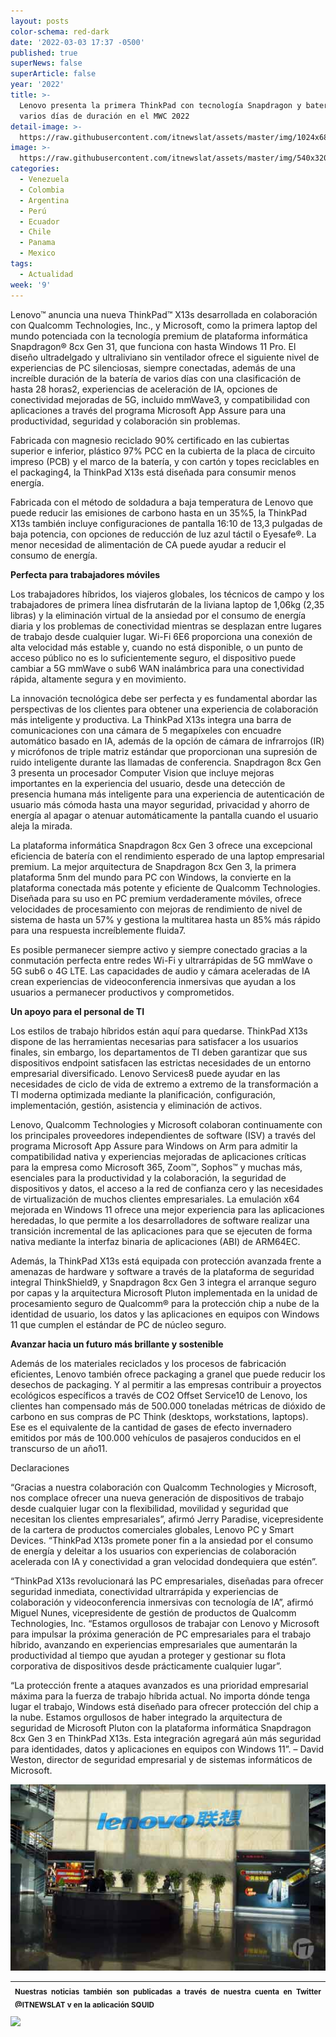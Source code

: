 ```yaml
---
layout: posts
color-schema: red-dark
date: '2022-03-03 17:37 -0500'
published: true
superNews: false
superArticle: false
year: '2022'
title: >-
  Lenovo presenta la primera ThinkPad con tecnología Snapdragon y batería de
  varios días de duración en el MWC 2022
detail-image: >-
  https://raw.githubusercontent.com/itnewslat/assets/master/img/1024x680/Lenovo-Sede-g.jpg
image: >-
  https://raw.githubusercontent.com/itnewslat/assets/master/img/540x320/Lenovo-Sede-p.jpg
categories:
  - Venezuela
  - Colombia
  - Argentina
  - Perú
  - Ecuador
  - Chile
  - Panama
  - Mexico
tags:
  - Actualidad
week: '9'
---
```

Lenovo™ anuncia una nueva ThinkPad™ X13s desarrollada en colaboración con Qualcomm Technologies, Inc., y Microsoft, como la primera laptop del mundo potenciada con la tecnología premium de plataforma informática Snapdragon® 8cx Gen 31, que funciona con hasta Windows 11 Pro. El diseño ultradelgado y ultraliviano sin ventilador ofrece el siguiente nivel de experiencias de PC silenciosas, siempre conectadas, además de una increíble duración de la batería de varios días con una clasificación de hasta 28 horas2, experiencias de aceleración de IA, opciones de conectividad mejoradas de 5G, incluido mmWave3, y compatibilidad con aplicaciones a través del programa Microsoft App Assure para una productividad, seguridad y colaboración sin problemas.

Fabricada con magnesio reciclado 90% certificado en las cubiertas superior e inferior, plástico 97% PCC en la cubierta de la placa de circuito impreso (PCB) y el marco de la batería, y con cartón y topes reciclables en el packaging4, la ThinkPad X13s está diseñada para consumir menos energía. 

Fabricada con el método de soldadura a baja temperatura de Lenovo que puede reducir las emisiones de carbono hasta en un 35%5, la ThinkPad X13s también incluye configuraciones de pantalla 16:10 de 13,3 pulgadas de baja potencia, con opciones de reducción de luz azul táctil o Eyesafe®. La menor necesidad de alimentación de CA puede ayudar a reducir el consumo de energía.  

**Perfecta para trabajadores móviles**

Los trabajadores híbridos, los viajeros globales, los técnicos de campo y los trabajadores de primera línea disfrutarán de la liviana laptop de 1,06kg (2,35 libras) y la eliminación virtual de la ansiedad por el consumo de energía diaria y los problemas de conectividad mientras se desplazan entre lugares de trabajo desde cualquier lugar. Wi-Fi 6E6 proporciona una conexión de alta velocidad más estable y, cuando no está disponible, o un punto de acceso público no es lo suficientemente seguro, el dispositivo puede cambiar a 5G mmWave o sub6 WAN inalámbrica para una conectividad rápida, altamente segura y en movimiento. 
 
La innovación tecnológica debe ser perfecta y es fundamental abordar las perspectivas de los clientes para obtener una experiencia de colaboración más inteligente y productiva. La ThinkPad X13s integra una barra de comunicaciones con una cámara de 5 megapíxeles con encuadre automático basado en IA, además de la opción de cámara de infrarrojos (IR) y micrófonos de triple matriz estándar que proporcionan una supresión de ruido inteligente durante las llamadas de conferencia. Snapdragon 8cx Gen 3 presenta un procesador Computer Vision que incluye mejoras importantes en la experiencia del usuario, desde una detección de presencia humana más inteligente para una experiencia de autenticación de usuario más cómoda hasta una mayor seguridad, privacidad y ahorro de energía al apagar o atenuar automáticamente la pantalla cuando el usuario aleja la mirada.  
 
La plataforma informática Snapdragon 8cx Gen 3 ofrece una excepcional eficiencia de batería con el rendimiento esperado de una laptop empresarial premium. La mejor arquitectura de Snapdragon 8cx Gen 3, la primera plataforma 5nm del mundo para PC con Windows, la convierte en la plataforma conectada más potente y eficiente de Qualcomm Technologies. Diseñada para su uso en PC premium verdaderamente móviles, ofrece velocidades de procesamiento con mejoras de rendimiento de nivel de sistema de hasta un 57% y gestiona la multitarea hasta un 85% más rápido para una respuesta increíblemente fluida7. 

Es posible permanecer siempre activo y siempre conectado gracias a la conmutación perfecta entre redes Wi-Fi y ultrarrápidas de 5G mmWave o 5G sub6 o 4G LTE. Las capacidades de audio y cámara aceleradas de IA crean experiencias de videoconferencia inmersivas que ayudan a los usuarios a permanecer productivos y comprometidos.  

**Un apoyo para el personal de TI**

Los estilos de trabajo híbridos están aquí para quedarse. ThinkPad X13s dispone de las herramientas necesarias para satisfacer a los usuarios finales, sin embargo, los departamentos de TI deben garantizar que sus dispositivos endpoint satisfacen las estrictas necesidades de un entorno empresarial diversificado. Lenovo Services8 puede ayudar en las necesidades de ciclo de vida de extremo a extremo de la transformación a TI moderna optimizada mediante la planificación, configuración, implementación, gestión, asistencia y eliminación de activos.

Lenovo, Qualcomm Technologies y Microsoft colaboran continuamente con los principales proveedores independientes de software (ISV) a través del programa Microsoft App Assure para Windows on Arm para admitir la compatibilidad nativa y experiencias mejoradas de aplicaciones críticas para la empresa como Microsoft 365, Zoom™, Sophos™ y muchas más, esenciales para la productividad y la colaboración, la seguridad de dispositivos y datos, el acceso a la red de confianza cero y las necesidades de virtualización de muchos clientes empresariales. La emulación x64 mejorada en Windows 11 ofrece una mejor experiencia para las aplicaciones heredadas, lo que permite a los desarrolladores de software realizar una transición incremental de las aplicaciones para que se ejecuten de forma nativa mediante la interfaz binaria de aplicaciones (ABI) de ARM64EC.

Además, la ThinkPad X13s está equipada con protección avanzada frente a amenazas de hardware y software a través de la plataforma de seguridad integral ThinkShield9, y Snapdragon 8cx Gen 3 integra el arranque seguro por capas y la arquitectura Microsoft Pluton implementada en la unidad de procesamiento seguro de Qualcomm® para la protección chip a nube de la identidad de usuario, los datos y las aplicaciones en equipos con Windows 11 que cumplen el estándar de PC de núcleo seguro.

**Avanzar hacia un futuro más brillante y sostenible**

Además de los materiales reciclados y los procesos de fabricación eficientes, Lenovo también ofrece packaging a granel que puede reducir los desechos de packaging. Y al permitir a las empresas contribuir a proyectos ecológicos específicos a través de CO2 Offset Service10 de Lenovo, los clientes han compensado más de 500.000 toneladas métricas de dióxido de carbono en sus compras de PC Think (desktops, workstations, laptops). Ese es el equivalente de la cantidad de gases de efecto invernadero emitidos por más de 100.000 vehículos de pasajeros conducidos en el transcurso de un año11.
  
Declaraciones

“Gracias a nuestra colaboración con Qualcomm Technologies y Microsoft, nos complace ofrecer una nueva generación de dispositivos de trabajo desde cualquier lugar con la flexibilidad, movilidad y seguridad que necesitan los clientes empresariales”, afirmó Jerry Paradise, vicepresidente de la cartera de productos comerciales globales, Lenovo PC y Smart Devices. “ThinkPad X13s promete poner fin a la ansiedad por el consumo de energía y deleitar a los usuarios con experiencias de colaboración acelerada con IA y conectividad a gran velocidad dondequiera que estén”.

“ThinkPad X13s revolucionará las PC empresariales, diseñadas para ofrecer seguridad inmediata, conectividad ultrarrápida y experiencias de colaboración y videoconferencia inmersivas con tecnología de IA”, afirmó Miguel Nunes, vicepresidente de gestión de productos de Qualcomm Technologies, Inc. “Estamos orgullosos de trabajar con Lenovo y Microsoft para impulsar la próxima generación de PC empresariales para el trabajo híbrido, avanzando en experiencias empresariales que aumentarán la productividad al tiempo que ayudan a proteger y gestionar su flota corporativa de dispositivos desde prácticamente cualquier lugar”. 

“La protección frente a ataques avanzados es una prioridad empresarial máxima para la fuerza de trabajo híbrida actual. No importa dónde tenga lugar el trabajo, Windows está diseñado para ofrecer protección del chip a la nube. Estamos orgullosos de haber integrado la arquitectura de seguridad de Microsoft Pluton con la plataforma informática Snapdragon 8cx Gen 3 en ThinkPad X13s. Esta integración agregará aún más seguridad para identidades, datos y aplicaciones en equipos con Windows 11”.  –  David Weston, director de seguridad empresarial y de sistemas informáticos de Microsoft.

![](https://raw.githubusercontent.com/itnewslat/assets/master/img/540x320/Lenovo-Sede-p.jpg)

<table style="height: 42px;" width="569">
<tbody>
<tr>
<td style="text-align: justify;"><sub><strong>Nuestras noticias también son publicadas a través de nuestra cuenta en Twitter <a href="https://twitter.com/itnewslat?lang=es">@ITNEWSLAT</a> y en la aplicación <a href="https://squidapp.co/en/">SQUID</a></strong></sub></td>
</tr>
</tbody>
</table>

<img src="https://tracker.metricool.com/c3po.jpg?hash=56f88a41e39ab42c063cc51676587a04"/>